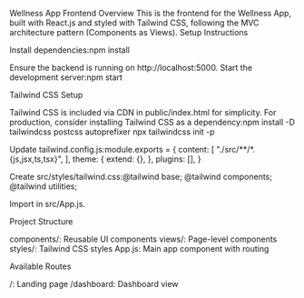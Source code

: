 Wellness App Frontend
Overview
This is the frontend for the Wellness App, built with React.js and styled with Tailwind CSS, following the MVC architecture pattern (Components as Views).
Setup Instructions

Install dependencies:npm install


Ensure the backend is running on http://localhost:5000.
Start the development server:npm start



Tailwind CSS Setup

Tailwind CSS is included via CDN in public/index.html for simplicity.
For production, consider installing Tailwind CSS as a dependency:npm install -D tailwindcss postcss autoprefixer
npx tailwindcss init -p


Update tailwind.config.js:module.exports = {
  content: [
    "./src/**/*.{js,jsx,ts,tsx}",
  ],
  theme: {
    extend: {},
  },
  plugins: [],
}


Create src/styles/tailwind.css:@tailwind base;
@tailwind components;
@tailwind utilities;


Import in src/App.js.



Project Structure

components/: Reusable UI components
views/: Page-level components
styles/: Tailwind CSS styles
App.js: Main app component with routing

Available Routes

/: Landing page
/dashboard: Dashboard view

